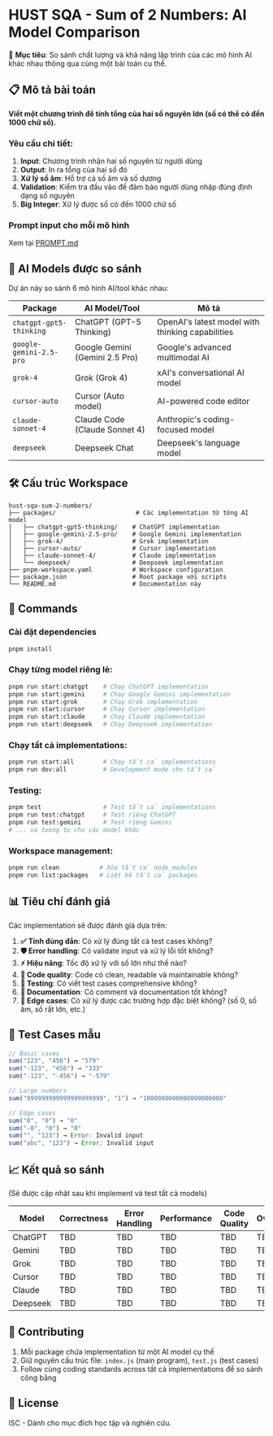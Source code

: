 # HUST SQA - Sum of 2 Numbers: AI Model Comparison

🎯 **Mục tiêu**: So sánh chất lượng và khả năng lập trình của các mô hình AI khác nhau thông qua cùng một bài toán cụ thể.

## 📋 Mô tả bài toán

**Viết một chương trình để tính tổng của hai số nguyên lớn (số có thể có đến 1000 chữ số).**

### Yêu cầu chi tiết:

1. **Input**: Chương trình nhận hai số nguyên từ người dùng
2. **Output**: In ra tổng của hai số đó
3. **Xử lý số âm**: Hỗ trợ cả số âm và số dương
4. **Validation**: Kiểm tra đầu vào để đảm bảo người dùng nhập đúng định dạng số nguyên
5. **Big Integer**: Xử lý được số có đến 1000 chữ số

### Prompt input cho mỗi mô hình

Xem tại [PROMPT.md](PROMPT.md)

## 🤖 AI Models được so sánh

Dự án này so sánh 6 mô hình AI/tool khác nhau:

| Package                 | AI Model/Tool                  | Mô tả                                            |
| ----------------------- | ------------------------------ | ------------------------------------------------ |
| `chatgpt-gpt5-thinking` | ChatGPT (GPT-5 Thinking)       | OpenAI's latest model with thinking capabilities |
| `google-gemini-2.5-pro` | Google Gemini (Gemini 2.5 Pro) | Google's advanced multimodal AI                  |
| `grok-4`                | Grok (Grok 4)                  | xAI's conversational AI model                    |
| `cursor-auto`           | Cursor (Auto model)            | AI-powered code editor                           |
| `claude-sonnet-4`       | Claude Code (Claude Sonnet 4)  | Anthropic's coding-focused model                 |
| `deepseek`              | Deepseek Chat                  | Deepseek's language model                        |

## 🛠️ Cấu trúc Workspace

```
hust-sqa-sum-2-numbers/
├── packages/                      # Các implementation từ từng AI model
│   ├── chatgpt-gpt5-thinking/    # ChatGPT implementation
│   ├── google-gemini-2.5-pro/    # Google Gemini implementation
│   ├── grok-4/                   # Grok implementation
│   ├── cursor-auto/              # Cursor implementation
│   ├── claude-sonnet-4/          # Claude implementation
│   └── deepseek/                 # Deepseek implementation
├── pnpm-workspace.yaml           # Workspace configuration
├── package.json                  # Root package với scripts
└── README.md                     # Documentation này
```

## 🚀 Commands

### Cài đặt dependencies

```bash
pnpm install
```

### Chạy từng model riêng lẻ:

```bash
pnpm run start:chatgpt    # Chạy ChatGPT implementation
pnpm run start:gemini     # Chạy Google Gemini implementation
pnpm run start:grok       # Chạy Grok implementation
pnpm run start:cursor     # Chạy Cursor implementation
pnpm run start:claude     # Chạy Claude implementation
pnpm run start:deepseek   # Chạy Deepseek implementation
```

### Chạy tất cả implementations:

```bash
pnpm run start:all        # Chạy tất cả implementations
pnpm run dev:all          # Development mode cho tất cả
```

### Testing:

```bash
pnpm test                 # Test tất cả implementations
pnpm run test:chatgpt     # Test riêng ChatGPT
pnpm run test:gemini      # Test riêng Gemini
# ... và tương tự cho các model khác
```

### Workspace management:

```bash
pnpm run clean           # Xóa tất cả node_modules
pnpm run list:packages   # Liệt kê tất cả packages
```

## 📊 Tiêu chí đánh giá

Các implementation sẽ được đánh giá dựa trên:

1. **✅ Tính đúng đắn**: Có xử lý đúng tất cả test cases không?
2. **🛡️ Error handling**: Có validate input và xử lý lỗi tốt không?
3. **⚡ Hiệu năng**: Tốc độ xử lý với số lớn như thế nào?
4. **📝 Code quality**: Code có clean, readable và maintainable không?
5. **🧪 Testing**: Có viết test cases comprehensive không?
6. **📖 Documentation**: Có comment và documentation tốt không?
7. **🎯 Edge cases**: Có xử lý được các trường hợp đặc biệt không? (số 0, số âm, số rất lớn, etc.)

## 🧪 Test Cases mẫu

```javascript
// Basic cases
sum("123", "456") → "579"
sum("-123", "456") → "333"
sum("-123", "-456") → "-579"

// Large numbers
sum("999999999999999999999", "1") → "1000000000000000000000"

// Edge cases
sum("0", "0") → "0"
sum("-0", "0") → "0"
sum("", "123") → Error: Invalid input
sum("abc", "123") → Error: Invalid input
```

## 📈 Kết quả so sánh

(Sẽ được cập nhật sau khi implement và test tất cả models)

| Model    | Correctness | Error Handling | Performance | Code Quality | Overall |
| -------- | ----------- | -------------- | ----------- | ------------ | ------- |
| ChatGPT  | TBD         | TBD            | TBD         | TBD          | TBD     |
| Gemini   | TBD         | TBD            | TBD         | TBD          | TBD     |
| Grok     | TBD         | TBD            | TBD         | TBD          | TBD     |
| Cursor   | TBD         | TBD            | TBD         | TBD          | TBD     |
| Claude   | TBD         | TBD            | TBD         | TBD          | TBD     |
| Deepseek | TBD         | TBD            | TBD         | TBD          | TBD     |

## 🤝 Contributing

1. Mỗi package chứa implementation từ một AI model cụ thể
2. Giữ nguyên cấu trúc file: `index.js` (main program), `test.js` (test cases)
3. Follow cùng coding standards across tất cả implementations để so sánh công bằng

## 📄 License

ISC - Dành cho mục đích học tập và nghiên cứu.
